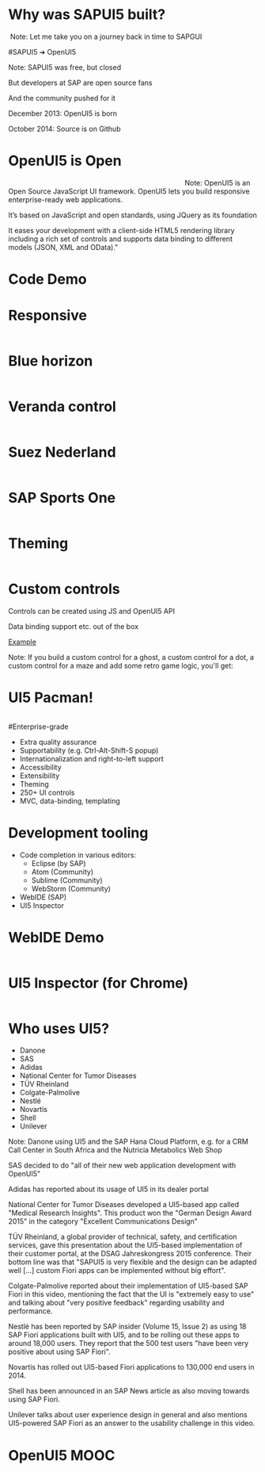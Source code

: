 # Why was SAPUI5 built?
<img data-src="images/sapgui2.png">
<!-- .slide: data-state="darker5" data-background="images/bg-retro.jpg" -->
Note: Let me take you on a journey back in time to SAPGUI



#SAPUI5 ➔ OpenUI5
<img data-src="images/openui5-p.jpg" width="65%">
<!-- .slide: data-state="darker7" data-background="images/bg-openui5.jpg" -->
Note: SAPUI5 was free, but closed

But developers at SAP are open source fans

And the community pushed for it

December 2013: OpenUI5 is born

October 2014: Source is on Github



# OpenUI5 is Open
<img data-src="images/ui5-stack.png" width="70%">
<!-- .slide: data-state="darker3" data-background="images/bg-open.jpg" -->
Note: OpenUI5 is an Open Source JavaScript UI framework. OpenUI5 lets you build responsive enterprise-ready web applications.

It’s based on JavaScript and open standards, using JQuery as its foundation

It eases your development with a client-side HTML5 rendering library including a rich set of controls and supports data binding to different models (JSON, XML and OData)."



# Code Demo
<!-- .slide: data-state="darker7" data-background="images/bg-code.jpg" -->



# Responsive
<img data-src="images/responsive.png">
<!-- .slide: data-state="darker7" data-background="images/bg-mobile.jpg" -->



# Blue horizon
<img data-src="images/sample-bluehorizon.png" width="85%">
<!-- .slide: data-state="darker7" data-background="images/bg-bluehorizon.jpg" -->



# Veranda control
<img data-src="images/veranda-control.gif" width="62%">
<!-- .slide: data-state="darker5" data-background="images/bg-veranda.jpg" -->



# Suez Nederland
<img data-src="images/sample-suez.png" width="85%">
<!-- .slide: data-state="darker7" data-background="images/bg-suez.jpg" -->



# SAP Sports One
<img data-src="images/sample-sportsone.jpg">
<!-- .slide: data-state="darker8" data-background="images/bg-sportsone.jpg" -->



# Theming
<img data-src="images/sample-theming.png">
<!-- .slide: data-state="darker7" data-background="images/bg-theming.jpg" -->



# Custom controls
Controls can be created using JS and OpenUI5 API

Data binding support etc. out of the box

[Example](http://output.jsbin.com/vukara/5)
<!-- .slide: data-state="darker3" data-background="images/bg-customcontrols.jpg" -->
Note: <After the example:>If you build a custom control for a ghost, a custom control for a dot, a custom control for a maze and add some retro game logic, you'll get: <turn to next slide>



# UI5 Pacman!
<img data-src="images/sample-pacman.png" width="52%">



#Enterprise-grade
* Extra quality assurance
* Supportability (e.g. Ctrl-Alt-Shift-S popup)
* Internationalization and right-to-left support
* Accessibility
* Extensibility
* Theming
* 250+ UI controls
* MVC, data-binding, templating
<!-- .slide: data-state="darker5" data-background="images/bg-enterprise.jpg" -->



# Development tooling
* Code completion in various editors:
  * Eclipse (by SAP)
  * Atom (Community)
  * Sublime (Community)
  * WebStorm (Community)
* WebIDE (SAP)
* UI5 Inspector
<!-- .slide: data-state="darker3" data-background="images/bg-tooling.jpg" -->



# WebIDE Demo
<img data-src="images/webide2.png">
<!-- .slide: data-state="darker5" data-background="images/bg-webide.jpg" -->



# UI5 Inspector (for Chrome)
<img data-src="images/ui5-inspector.png" width="80%">
<!-- .slide: data-state="darker2" data-background="images/bg-debugging.png" -->



# Who uses UI5?
* Danone
* SAS
* Adidas
* National Center for Tumor Diseases
* TÜV Rheinland
* Colgate-Palmolive
* Nestlé
* Novartis
* Shell
* Unilever

Note: Danone using UI5 and the SAP Hana Cloud Platform, e.g. for a CRM Call Center in South Africa and the Nutricia Metabolics Web Shop

SAS decided to do "all of their new web application development with OpenUI5"

Adidas has reported about its usage of UI5 in its dealer portal

National Center for Tumor Diseases developed a UI5-based app called "Medical Research Insights". This product won the "German Design Award 2015" in the category "Excellent Communications Design"

TÜV Rheinland, a global provider of technical, safety, and certification services, gave this presentation about the UI5-based implementation of their customer portal, at the DSAG Jahreskongress 2015 conference. Their bottom line was that "SAPUI5 is very flexible and the design can be adapted well [...] custom Fiori apps can be implemented without big effort".

Colgate-Palmolive reported about their implementation of UI5-based SAP Fiori in this video, mentioning the fact that the UI is "extremely easy to use" and talking about "very positive feedback" regarding usability and performance.

Nestlé has been reported by SAP insider (Volume 15, Issue 2) as using 18 SAP Fiori applications built with UI5, and to be rolling out these apps to around 18,000 users. They report that the 500 test users "have been very positive about using SAP Fiori".

Novartis has rolled out UI5-based Fiori applications to 130,000 end users in 2014.

Shell has been announced in an SAP News article as also moving towards using SAP Fiori.

Unilever talks about user experience design in general and also mentions UI5-powered SAP Fiori as an answer to the usability challenge in this video.
<!-- .slide: data-state="darker5" data-background="images/bg-unilever.jpg" -->



# OpenUI5 MOOC
<img data-src="images/opensap.png" width="80%">
<!-- .slide: data-state="darker2" data-background="images/bg-opensap.png" -->
